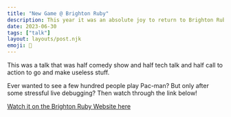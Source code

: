```yaml
---
title: "New Game @ Brighton Ruby"
description: This year it was an absolute joy to return to Brighton Ruby and do some silly game stuff.
date: 2023-06-30
tags: ["talk"]
layout: layouts/post.njk
emoji: 📣
---
```


This was a talk that was half comedy show and half tech talk and half call to action to go and make useless stuff.

Ever wanted to see a few hundred people play Pac-man? But only after some stressful live debugging? Then watch through the link below!

<a href="https://brightonruby.com/2023/new-game-joe-hart/">Watch it on the Brighton Ruby Website here</a>
